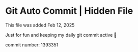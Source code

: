# Git Auto Commit | Hidden File

This file was added Feb 12, 2025

Just for fun and keeping my daily git commit active 🤪

commit number: 1393351
